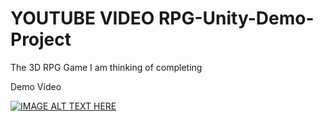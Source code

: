 # YOUTUBE VIDEO RPG-Unity-Demo-Project
The 3D RPG Game I am thinking of completing

Demo Video 


[![IMAGE ALT TEXT HERE](https://img.youtube.com/vi/HScBkTmRSfM/0.jpg)](https://www.youtube.com/watch?v=HScBkTmRSfM)
